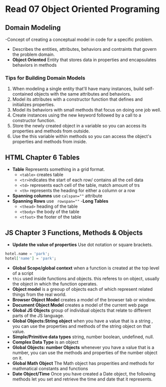 # Read 07 Object Oriented Programing

## Domain Modeling

-Concept of creating a conceptual model in code for a specific problem.
  - Describes the entities, attributes, behaviors and contraints that govern the problem domain.
  - **Object Oriented** Entity that stores data in properties and encapsulates behaviors in methods

### Tips for Building Domain Models

1. When modeling a single entity that'll have many instances, build self-contained objects with the same attributes and behaviors.
2. Model its attributes with a constructor function that defines and initializes properties.
3. Model its behaviors with small methods that focus on doing one job well.
4. Create instances using the new keyword followed by a call to a constructor function.
5. Store the newly created object in a variable so you can access its properties and methods from outside.
6. Use the this variable within methods so you can access the object's properties and methods from inside.

## HTML Chapter 6 Tables

- **Table** Represents something in a grid format.
  - `<table>` creates table
  - `<tr>`indicates the start of each row/ contains all the cell data
  - `<td>` represents each cell of the table, match amount of trs 
  - `<th>` represents the heading for either a column or a row
- **Spanning columns** use `calspan=""` attribute
- **Spanning Rows** use ` rowspan=""`
-**Long Tables**
  - `<thead>` heading of the table
  - `<tbody>` the body of the table
  - `<tfoot>` the footer of the table

## JS Chapter 3 Functions, Methods & Objects

- **Update the value of properties** Use dot notation or square brackets.

```ex
hotel.name = 'park';
hotel['name'] = 'park';
```

- **Global Scope/global context** when a function is created at the top level of a script
- `this` used inside functions and objects. this referes to on object, usually the object in which the function operates.
- **Object model** is a greoup of objects each of which represent related things from the real world.
- **Browser Object Model** creates a model of the browser tab or window.
- **Document Object Model** creates a model of the current web page
- **Global JS Objects** group of individual objects that relate to different parts of the JS language.
- **Global Objects:String object** when you have a value that is a string , you can use the properties and methods of the string object on that value.
- **Simple/Primitive data types** string, number boolean, undefined, null.
- **Complex Data Type** is an object
- **Global Objects: number Objects** whenever you have a value that is a number, you can use the methods and properties of the number object on it.
- **Global Math Object** The Math object has properities and methods for mathmatical constants and functions
- **Date Object/Time** Once you have created a Date object, the following methods let you set and retrieve the time and date that it represents.

